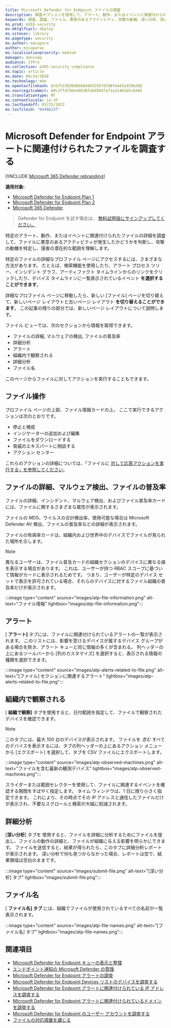 ```yaml
---
title: Microsoft Defender for Endpoint ファイルの調査
description: 調査オプションを使用して、アラート、動作、またはイベントに関連付けられたファイルの詳細を取得します。
keywords: 調査、調査、ファイル、悪意のあるアクティビティ、攻撃の動機、深い分析、深い分析レポート
ms.prod: m365-security
ms.mktglfcycl: deploy
ms.sitesec: library
ms.pagetype: security
ms.author: macapara
author: mjcaparas
ms.localizationpriority: medium
manager: dansimp
audience: ITPro
ms.collection: m365-security-compliance
ms.topic: article
ms.date: 04/24/2018
ms.technology: mde
ms.openlocfilehash: 0cb7523036d6660d4b5556fdfd07e443a359b208
ms.sourcegitcommit: b0c3ffd7ddee9b30fab85047a71a31483b5c649b
ms.translationtype: MT
ms.contentlocale: ja-JP
ms.lasthandoff: 03/25/2022
ms.locfileid: "64466237"
---
```

# <a name="investigate-a-file-associated-with-a-microsoft-defender-for-endpoint-alert"></a>Microsoft Defender for Endpoint アラートに関連付けられたファイルを調査する

[!INCLUDE [Microsoft 365 Defender rebranding](../../includes/microsoft-defender.md)]

**適用対象:**
- [Microsoft Defender for Endpoint Plan 1](https://go.microsoft.com/fwlink/p/?linkid=2154037)
- [Microsoft Defender for Endpoint Plan 2](https://go.microsoft.com/fwlink/p/?linkid=2154037)
- [Microsoft 365 Defender](https://go.microsoft.com/fwlink/?linkid=2118804)


> Defender for Endpoint を試す場合は、 [無料試用版にサインアップしてください。](https://signup.microsoft.com/create-account/signup?products=7f379fee-c4f9-4278-b0a1-e4c8c2fcdf7e&ru=https://aka.ms/MDEp2OpenTrial?ocid=docs-wdatp-investigatefiles-abovefoldlink)

特定のアラート、動作、またはイベントに関連付けられたファイルの詳細を調査して、ファイルに悪意のあるアクティビティが発生したかどうかを判断し、攻撃の動機を特定し、侵害の潜在的な範囲を理解します。

特定のファイルの詳細なプロファイル ページにアクセスするには、さまざまな方法があります。 たとえば、検索機能を使用したり、アラート プロセス ツリー、インシデント グラフ、アーティファクト タイムラインからのリンクをクリックしたり、デバイス タイムラインに一覧表示されているイベント **を選択することができます**。 

詳細なプロファイル ページに移動したら、新しい [ファイル] ページを切り替えて、新しいページ レイアウトと古いページ レイアウト **を切り替えることができます**。 この記事の残りの部分では、新しいページ レイアウトについて説明します。

ファイル ビューでは、次のセクションから情報を取得できます。

- ファイルの詳細, マルウェアの検出, ファイルの普及率
- 詳細分析
- アラート
- 組織内で観察される
- 詳細分析
- ファイル名

このページからファイルに対してアクションを実行することもできます。

## <a name="file-actions"></a>ファイル操作

プロファイル ページの上部、ファイル情報カードの上。 ここで実行できるアクションは次のとおりです。

- 停止と検疫
- インジケーターの追加および編集
- ファイルをダウンロードする
- 脅威のエキスパートに相談する
- アクション センター

これらのアクションの詳細については、「ファイルに [対して応答アクションを実行する」を参照してください](respond-file-alerts.md)。

## <a name="file-details-malware-detection-and-file-prevalence"></a>ファイルの詳細、マルウェア検出、ファイルの普及率

ファイルの詳細、インシデント、マルウェア検出、およびファイル普及率カードには、ファイルに関するさまざまな属性が表示されます。

ファイルの MD5、ウイルスの合計検出率、使用可能な場合は Microsoft Defender AV 検出、ファイルの普及率などの詳細が表示されます。

ファイルの有病率カードは、組織内および世界中のデバイスでファイルが見られた場所を示します。

> [!NOTE]
> 異なるユーザーは、ファイル普及カードの組織セクションのデバイスに異なる値を表示する場合があります。 これは、ユーザーが持つ RBAC スコープに基づいて情報がカードに表示されるためです。 つまり、ユーザーが特定のデバイス セットで表示を許可されている場合、それらのデバイスに対するファイル組織の普及率だけが表示されます。

:::image type="content" source="images/atp-file-information.png" alt-text="ファイル情報" lightbox="images/atp-file-information.png":::

## <a name="alerts"></a>アラート

[ **アラート]** タブには、ファイルに関連付けられているアラートの一覧が表示されます。 このリストには、影響を受けるデバイスが属するデバイス グループがある場合を除き、アラート キューと同じ情報の多くが含まれる。 列ヘッダーの上にあるツールバーから [列のカスタマイズ]  を選択すると、表示される情報の種類を選択できます。

:::image type="content" source="images/atp-alerts-related-to-file.png" alt-text="[ファイル] セクションに関連するアラート" lightbox="images/atp-alerts-related-to-file.png":::

## <a name="observed-in-organization"></a>組織内で観察される

[ **組織で観察]** タブを使用すると、日付範囲を指定して、ファイルで観察されたデバイスを確認できます。

> [!NOTE]
> このタブには、最大 100 台のデバイスが表示されます。 ファイルを _含む_ すべてのデバイスを表示するには、タブの列ヘッダーの上にあるアクション メニューから [エクスポート] を選択して、タブを CSV ファイルにエクスポートします。

:::image type="content" source="images/atp-observed-machines.png" alt-text="ファイルを含む最新の観測デバイス" lightbox="images/atp-observed-machines.png":::

スライダーまたは範囲セレクターを使用して、ファイルに関連するイベントを確認する期間をすばやく指定します。 タイム ウィンドウは、1 日に限り小さく指定できます。 これにより、その時点でその IP アドレスと通信したファイルだけが表示され、不要なスクロールと検索が大幅に削減されます。

## <a name="deep-analysis"></a>詳細分析

[**深い分析**] タブを [](respond-file-alerts.md#deep-analysis)使用すると、ファイルを詳細に分析するためにファイルを提出し、ファイルの動作の詳細と、ファイルが組織に与える影響を明らかにできます。 ファイルを送信すると、結果が得られたら、このタブに詳細分析レポートが表示されます。 深い分析で何も見つからなかった場合、レポートは空で、結果領域は空白のままです。

:::image type="content" source="images/submit-file.png" alt-text="[深い分析] タブ" lightbox="images/submit-file.png":::

## <a name="file-names"></a>ファイル名

[ **ファイル名] タブ** には、組織でファイルが使用されているすべての名前が一覧表示されます。

:::image type="content" source="images/atp-file-names.png" alt-text="[ファイル名] タブ" lightbox="images/atp-file-names.png":::

## <a name="related-topics"></a>関連項目

- [Microsoft Defender for Endpoint キューの表示と整理](alerts-queue.md)
- [エンドポイント通知の Microsoft Defender の管理](manage-alerts.md)
- [Microsoft Defender for Endpoint アラートの調査](investigate-alerts.md)
- [Microsoft Defender for Endpoint Devices リストのデバイスを調査する](investigate-machines.md)
- [Microsoft Defender for Endpoint アラートに関連付けられている IP アドレスを調査する](investigate-ip.md)
- [Microsoft Defender for Endpoint アラートに関連付けられているドメインを調査する](investigate-domain.md)
- [Microsoft Defender for Endpoint のユーザー アカウントを調査する](investigate-user.md)
- [ファイルの対応措置を講じる](respond-file-alerts.md)
